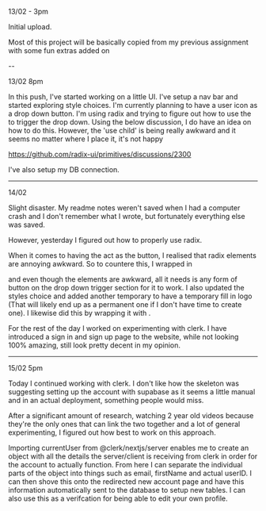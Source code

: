 13/02 - 3pm

Initial upload.

Most of this project will be basically copied from my previous assignment with some fun extras added on

--

13/02 8pm

In this push, I've started working on a little UI. I've setup a nav bar and started exploring style choices. I'm currently planning to have a user icon as a drop down button. I'm using radix and trying to figure out how to use the <Avatar> to trigger the drop down. Using the below discussion, I do have an idea on how to do this. However, the 'use child' is being really awkward and it seems no matter where I place it, it's not happy

https://github.com/radix-ui/primitives/discussions/2300

I've also setup my DB connection.

---

14/02

Slight disaster. My readme notes weren't saved when I had a computer crash and I don't remember what I wrote, but fortunately everything else was saved.

However, yesterday I figured out how to properly use radix.

When it comes to having the <Avatar> act as the button, I realised that radix elements are annoying awkward. So to countere this, I wrapped <Avatar> in <div role="button"> and even though the elements are awkward, all it needs is any form of button on the drop down trigger section for it to work. I also updated the styles choice and added another temporary <Avatar> to have a temporary fill in logo (That will likely end up as a permanent one if I don't have time to create one). I likewise did this by wrapping it with <Link>.

For the rest of the day I worked on experimenting with clerk. I have introduced a sign in and sign up page to the website, while not looking 100% amazing, still look pretty decent in my opinion.

---

15/02 5pm

Today I continued working with clerk. I don't like how the skeleton was suggesting setting up the account with supabase as it seems a little manual and in an actual deployment, something people would miss.

After a significant amount of research, watching 2 year old videos because they're the only ones that can link the two together and a lot of general experimenting, I figured out how best to work on this approach.

Importing currentUser from @clerk/nextjs/server enables me to create an object with all the details the server/client is receiving from clerk in order for the account to actually function. From here I can separate the individual parts of the object into things such as email, firstName and actual userID. I can then shove this onto the redirected new account page and have this information automatically sent to the database to setup new tables. I can also use this as a verifcation for being able to edit your own profile.
